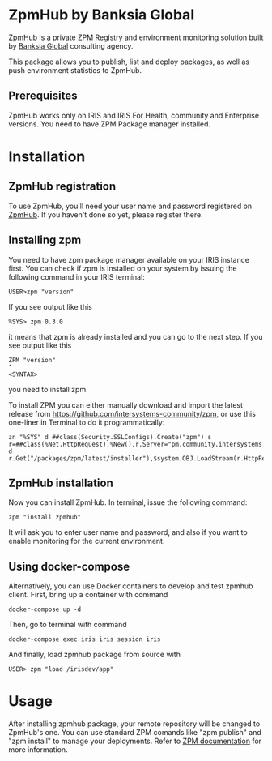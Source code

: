# ZpmHub by Banksia Global
[ZpmHub](https://zpmhub.com/) is a private ZPM Registry and environment monitoring solution built by [Banksia Global](https://banksiaglobal.com/) consulting agency.

This package allows you to publish, list and deploy packages, as well as push environment statistics to ZpmHub.

## Prerequisites
ZpmHub works only on IRIS and IRIS For Health, community and Enterprise versions. You need to have ZPM Package manager installed.

# Installation

## ZpmHub registration

To use ZpmHub, you'll need your user name and password registered on [ZpmHub](https://zpmhub.com/). If you haven't done so yet, please register there.

## Installing zpm
You need to have zpm package manager available on your IRIS instance first. You can check if zpm is installed on your system by issuing the following command in your IRIS terminal:

    USER>zpm "version"

If you see output like this

    %SYS> zpm 0.3.0
it means that zpm is already installed and you can go to the next step. If you see output like this

```
ZPM "version"
^
<SYNTAX>
```
you need to install zpm.

To install ZPM you can either manually download and import the latest release from https://github.com/intersystems-community/zpm, or use this one-liner in Terminal to do it programmatically:

    zn "%SYS" d ##class(Security.SSLConfigs).Create("zpm") s r=##class(%Net.HttpRequest).%New(),r.Server="pm.community.intersystems.com",r.SSLConfiguration="zpm" d r.Get("/packages/zpm/latest/installer"),$system.OBJ.LoadStream(r.HttpResponse.Data,"c")


## ZpmHub installation

Now you can install ZpmHub. In terminal, issue the following command:

    zpm "install zpmhub"

It will ask you to enter user name and password, and also if you want to enable monitoring for the current environment. 

## Using docker-compose

Alternatively, you can use Docker containers to develop and test zpmhub client. First, bring up a container with command
    
    docker-compose up -d
    
Then, go to terminal with command

    docker-compose exec iris iris session iris

And finally, load zpmhub package from source with 

    USER> zpm "load /irisdev/app"

# Usage

After installing zpmhub package, your remote repository will be changed to ZpmHub's one. You can use standard ZPM comands like "zpm publish" and "zpm install" to manage your deployments. Refer to [ZPM documentation](https://github.com/intersystems-community/zpm) for more information.
